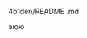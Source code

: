 4b1den/README .md 
<!---
4b1den/4b1den is a ✨ special ✨ repository because its `README.md` (this file) appears on your GitHub profile.
You can click the Preview link to take a look at your changes.
--->эюю